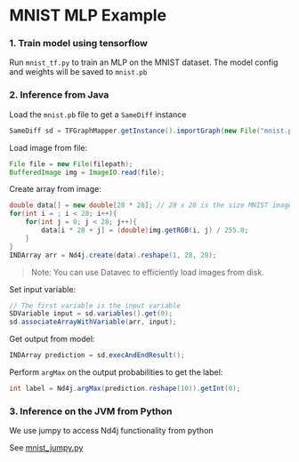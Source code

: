 # MNIST MLP Example


### 1. Train model using tensorflow

Run `mnist_tf.py` to train an MLP on the MNIST dataset. The model config and weights will be saved to `mnist.pb`

### 2. Inference from Java

 Load the `mnist.pb` file to get a `SameDiff` instance

```java
SameDiff sd = TFGraphMapper.getInstance().importGraph(new File("mnist.pb"));
```

Load image from file:

```java
File file = new File(filepath);
BufferedImage img = ImageIO.read(file);
```

Create array from image:

```java
double data[] = new double[28 * 28]; // 28 x 28 is the size MNIST images
for(int i = ; i < 28; i++){
    for(int j = 0; j < 28; j++){
        data[i * 28 + j] = (double)img.getRGB(i, j) / 255.0;
    }
}
INDArray arr = Nd4j.create(data).reshape(1, 28, 28);
```
> Note: You can use Datavec to efficiently load images from disk.

Set input variable:

```java
// The first variable is the input variable
SDVariable input = sd.variables().get(0);
sd.associateArrayWithVariable(arr, input);
```

Get output from model:
```java
INDArray prediction = sd.execAndEndResult();
```

Perform `argMax` on the output probabilities to get the label:

```java
int label = Nd4j.argMax(prediction.reshape(10)).getInt(0);
```

### 3. Inference on the JVM from Python

We use jumpy to access Nd4j functionality from python

See [mnist_jumpy.py](mnist_jumpy.py)

